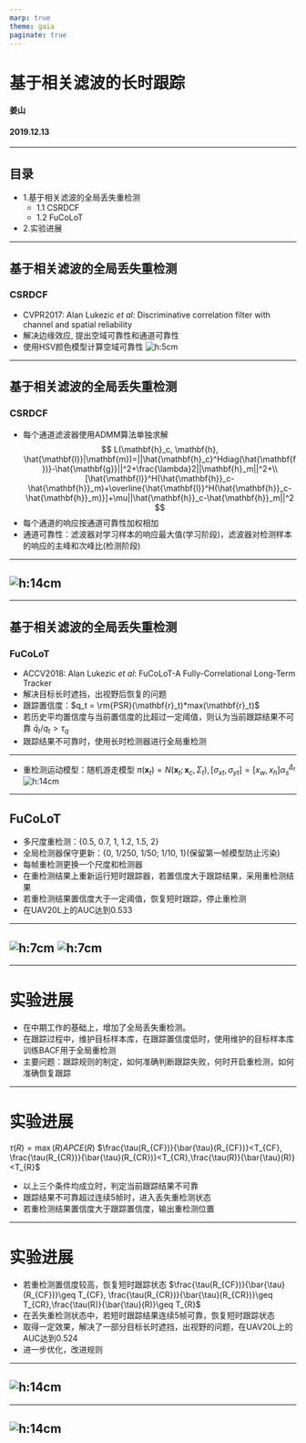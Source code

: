 ```yaml
---
marp: true
theme: gaia
paginate: true
---
```

# 基于相关滤波的长时跟踪
#### 姜山
#### 2019.12.13
---
## 目录
- 1.基于相关滤波的全局丢失重检测
    - 1.1 CSRDCF
    - 1.2 FuCoLoT
- 2.实验进展 
---
## 基于相关滤波的全局丢失重检测
### CSRDCF
* CVPR2017: Alan Lukezic *et al*: Discriminative correlation filter with channel and spatial reliability
* 解决边缘效应, 提出空域可靠性和通道可靠性
* 使用HSV颜色模型计算空域可靠性
![h:5cm](Clip_20191223_111334.png)
---
## 基于相关滤波的全局丢失重检测
### CSRDCF
* 每个通道滤波器使用ADMM算法单独求解
$$
L(\mathbf{h}_c, \mathbf{h}, \hat{\mathbf{l}}|\mathbf{m})=||\hat{\mathbf{h}_c}^Hdiag(\hat{\mathbf{f})}-\hat{\mathbf{g}}||^2+\frac{\lambda}2||\mathbf{h}_m||^2+\\
[\hat{\mathbf{l}}^H(\hat{\mathbf{h}}_c-\hat{\mathbf{h}}_m)+\overline{\hat{\mathbf{l}}^H(\hat{\mathbf{h}}_c-\hat{\mathbf{h}}_m)}]+\mu||\hat{\mathbf{h}}_c-\hat{\mathbf{h}}_m||^2
$$
* 每个通道的响应按通道可靠性加权相加
* 通道可靠性：滤波器对学习样本的响应最大值(学习阶段)，滤波器对检测样本的响应的主峰和次峰比(检测阶段)
---
![h:14cm](Clip_20191223_113557.png)
---
---
## 基于相关滤波的全局丢失重检测
### FuCoLoT
* ACCV2018: Alan Lukezic *et al*: FuCoLoT-A Fully-Correlational Long-Term Tracker
* 解决目标长时遮挡，出视野后恢复的问题
* 跟踪置信度：$q_t = \rm{PSR}(\mathbf{r}_t)*max(\mathbf{r}_t)$
* 若历史平均置信度与当前置信度的比超过一定阈值，则认为当前跟踪结果不可靠 $\bar{q}_t/q_t>\tau_q$
* 跟踪结果不可靠时，使用长时检测器进行全局重检测
---
* 重检测运动模型：随机游走模型
$\pi(\mathbf{x}_t)=N(\mathbf{x}_t;\mathbf{x}_c,\Sigma_t), [\sigma_{xt},\sigma_{yt}]=[x_w,x_h]\alpha_s^{\Delta_t}$
![h:14cm](Clip_20191223_115726.png)
---
## FuCoLoT
* 多尺度重检测：{0.5, 0.7, 1, 1.2, 1.5, 2}
* 全局检测器保守更新：{0, 1/250, 1/50; 1/10, 1}(保留第一帧模型防止污染)
* 每帧重检测更换一个尺度和检测器
* 在重检测结果上重新运行短时跟踪器，若置信度大于跟踪结果，采用重检测结果
* 若重检测结果置信度大于一定阈值，恢复短时跟踪，停止重检测
* 在UAV20L上的AUC达到0.533
---
![h:7cm](window_image.png)
![h:7cm](motion_model2.png)
---
---
# 实验进展
* 在中期工作的基础上，增加了全局丢失重检测。
* 在跟踪过程中，维护目标样本库，在跟踪置信度低时，使用维护的目标样本库训练BACF用于全局重检测
* 主要问题：跟踪规则的制定，如何准确判断跟踪失败，何时开启重检测，如何准确恢复跟踪
---
# 实验进展
$\tau(R)=\max(R)APCE(R)$
$\frac{\tau(R_{CF})}{\bar{\tau}(R_{CF})}<T_{CF}, \frac{\tau(R_{CR})}{\bar{\tau}(R_{CR})}<T_{CR},\frac{\tau(R)}{\bar{\tau}(R)}<T_{R}$
* 以上三个条件均成立时，判定当前跟踪结果不可靠
* 跟踪结果不可靠超过连续5帧时，进入丢失重检测状态
* 若重检测结果置信度大于跟踪置信度，输出重检测位置
---
# 实验进展
* 若重检测置信度较高，恢复短时跟踪状态
$\frac{\tau(R_{CF})}{\bar{\tau}(R_{CF})}\geq T_{CF}, \frac{\tau(R_{CR})}{\bar{\tau}(R_{CR})}\geq T_{CR},\frac{\tau(R)}{\bar{\tau}(R)}\geq T_{R}$
* 在丢失重检测状态中，若短时跟踪结果连续5帧可靠，恢复短时跟踪状态
* 取得一定效果，解决了一部分目标长时遮挡，出视野的问题，在UAV20L上的AUC达到0.524
* 进一步优化，改进规则
---
![h:14cm](success_plot.png)
---
---
![h:14cm](success_plot_otb.png)
---